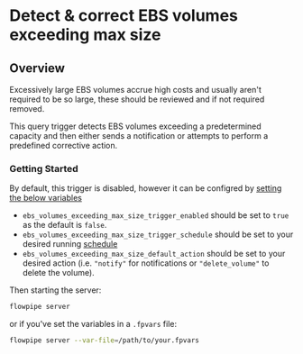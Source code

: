 # Detect & correct EBS volumes exceeding max size

## Overview

Excessively large EBS volumes accrue high costs and usually aren't required to be so large, these should be reviewed and if not required removed.

This query trigger detects EBS volumes exceeding a predetermined capacity and then either sends a notification or attempts to perform a predefined corrective action.

### Getting Started

By default, this trigger is disabled, however it can be configred by [setting the below variables](https://flowpipe.io/docs/build/mod-variables#passing-input-variables)
- `ebs_volumes_exceeding_max_size_trigger_enabled` should be set to `true` as the default is `false`.
- `ebs_volumes_exceeding_max_size_trigger_schedule` should be set to your desired running [schedule](https://flowpipe.io/docs/flowpipe-hcl/trigger/schedule#more-examples)
- `ebs_volumes_exceeding_max_size_default_action` should be set to your desired action (i.e. `"notify"` for notifications or `"delete_volume"` to delete the volume).

Then starting the server:
```sh
flowpipe server
```

or if you've set the variables in a `.fpvars` file:
```sh
flowpipe server --var-file=/path/to/your.fpvars
```